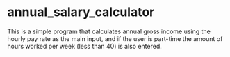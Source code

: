 # annual_salary_calculator

This is a simple program that calculates annual gross income using the hourly pay rate as the main input, and if the user is part-time the amount of hours worked per week (less than 40) is also entered.
